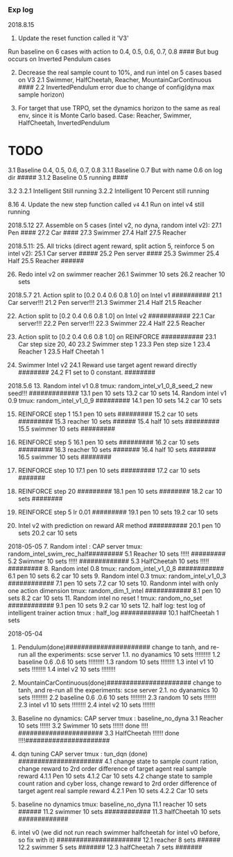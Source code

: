 ### Exp log


2018.8.15

1. Update the reset function called it 'V3'

Run baseline on 6 cases with action to 0.4, 0.5, 0.6, 0.7, 0.8 ####
But bug occurs on Inverted Pendulum cases

2. Decrease the real sample count to 10%, and run intel on 5 cases based on V3
2.1 Swimmer, HalfCheetah, Reacher, MountainCarContinuous #### 
2.2 InvertedPendulum error due to change of config(dyna max sample horizon)

3. For target that use TRPO, set the dynamics horizon to the same as real env, 
since it is Monte Carlo based.
Case: Reacher, Swimmer, HalfCheetah, InvertedPendulum

# TODO
3.1 Baseline 0.4, 0.5, 0.6, 0.7, 0.8 
3.1.1 Baseline 0.7 But with name 0.6 on log dir #####
3.1.2 Baseline 0.5 running ####

3.2
3.2.1 Intelligent 
Still running 
3.2.2 Intelligent 10 Percent 
still running

8.16
4. Update the new step function called `v4`
4.1 Run on intel v4  still running





2018.5.12 
27. Assemble on 5 cases (intel v2, no dyna, random intel v2):
    27.1 Pen ####
    27.2 Car ####
    27.3 Swimmer 
    27.4 Half
    27.5 Reacher 
    
2018.5.11:
25. All tricks (direct agent reward, split action 5, reinforce 5 on intel v2):
    25.1 Car server #####
    25.2 Pen server ####
    25.3 Swimmer 
    25.4 Half
    25.5 Reacher ######
    
26. Redo intel v2 on swimmer reacher 
    26.1 Swimmer 10  sets
    26.2 reacher 10 sets

2018.5.7
21. Action split to [0.2 0.4 0.6 0.8 1.0] on Intel v1 ##########
    21.1 Car server!!!
    21.2 Pen server!!!
    21.3 Swimmer
    21.4 Half
    21.5 Reacher 
    
22. Action split to [0.2 0.4 0.6 0.8 1.0] on Intel v2 ###########
    22.1 Car server!!!
    22.2 Pen server!!!
    22.3 Swimmer
    22.4 Half
    22.5 Reacher 
23. Action split to [0.2 0.4 0.6 0.8 1.0] on REINFORCE ###########
    23.1 Car step size 20, 40 
    23.2 Swimmer step 1
    23.3 Pen step size 1
    23.4 Reacher 1
    23.5 Half Cheetah 1

24. Swimmer Intel v2 
    24.1 Reward use target agent reward directly ########
    24.2 F1 set to 0 constant. ########

2018.5.6
13. Random intel v1 0.8 tmux: random_intel_v1_0_8_seed_2 new seed!!! #############
    13.1 pen 10 sets
    13.2 car 10 sets
14.  Random intel v1 0.9 tmux: random_intel_v1_0_9 #########
    14.1 pen 10 sets
    14.2 car 10 sets

15. REINFORCE step 1 
    15.1 pen 10 sets #########
    15.2 car 10 sets #########
    15.3 reacher 10 sets ######
    15.4 half 10 sets #########
    15.5 swimmer 10 sets #########

16. REINFORCE step 5 
    16.1 pen 10 sets  #########
    16.2 car 10 sets #########
    16.3 reacher 10 sets #######
    16.4 half 10 sets #######
    16.5 swimmer 10 sets ########
    
17. REINFORCE step 10
    17.1 pen 10 sets #########
    17.2 car 10 sets #######

18. REINFORCE step 20 #########
    18.1 pen 10 sets ########
    18.2 car 10 sets ########

19. REINFORCE step 5 lr 0.01 #########
    19.1 pen 10 sets
    19.2 car 10 sets
20. Intel v2 with prediction on reward AR method ##########
    20.1 pen 10 sets
    20.2 car 10 sets

2018-05-05
7. Random intel : CAP server tmux: random_intel_swim_rec_half######### 
    5.1 Reacher 10 sets !!!!! #########
    5.2 Swimmer 10 sets !!!!! #############
    5.3 HalfCheetah 10 sets !!!!!  #########
8. Random intel  0.8 tmux: random_intel_v1_0_8 ############
    6.1 pen 10 sets
    6.2 car 10 sets
9. Random intel  0.3 tmux: random_intel_v1_0_3 ############
    7.1 pen 10 sets
    7.2 car 10 sets
10. Randonm intel  with only one action dimension tmux: random_dim_1_intel ############
    8.1 pen 10 sets
    8.2 car 10 sets
11. Random intel  no reset ! tmux: random_no_set ############
    9.1 pen 10 sets
    9.2 car 10 sets
12. half log: test log of intelligent trainer action tmux : half_log ############
    10.1 halfCheetah 1 sets


2018-05-04
1. Pendulum(done)######################
    change to tanh, and re-run all the experiments: scse server
    1.1. no dyanamics 10 sets !!!!!!!!! 
    1.2 baseline 0.6 .0.6 10 sets !!!!!!!!!
    1.3 random 10 sets !!!!!!!!
    1.3 intel v1 10 sets !!!!!!!!
    1.4 intel v2 10 sets !!!!!!!!
 
2. MountainCarContinuous(done)######################
    change to tanh, and re-run all the experiments: scse server
    2.1. no dyanamics 10 sets !!!!!!!!!
    2.2 baseline 0.6 .0.6 10 sets !!!!!!!!!
    2.3 random 10 sets !!!!!!!
    2.3 intel v1 10 sets !!!!!!!!
    2.4 intel v2 10 sets !!!!!!!
  
3. Baseline no dynamics: CAP server tmux : baseline_no_dyna
    3.1 Reacher 10 sets !!!!!! 
    3.2 Swimmer 10 sets !!!!!! done !!!! ######################
    3.3 HalfCheetah !!!!!!  done !!!!######################
    
4. dqn tuning CAP server tmux : tun_dqn (done) ######################
    4.1 change state to sample count ration, change reward to 2rd order difference of target agent real sample reward
        4.1.1 Pen 10 sets
        4.1.2 Car 10 sets
    4.2 change state to sample count ration and cyber loss, change reward to 2rd order difference of target agent real sample reward 
        4.2.1 Pen 10 sets
        4.2.2 Car 10 sets
        
5. baseline no dynamics tmux: baseline_no_dyna
    11.1 reacher 10 sets  ######
    11.2 swimmer 10 sets ############
    11.3 halfCheetah 10 sets #############
6. intel v0 (we did not run reach swimmer halfcheetah for intel v0 before, so fix with it)  ######################
    12.1 reacher 8 sets ######
    12.2 swimmer 5 sets #######
    12.3 halfCheetah 7 sets #######   
